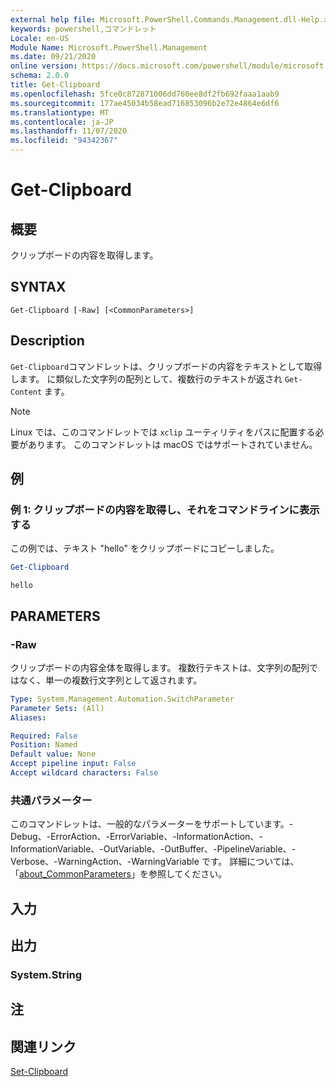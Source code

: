 ```yaml
---
external help file: Microsoft.PowerShell.Commands.Management.dll-Help.xml
keywords: powershell,コマンドレット
Locale: en-US
Module Name: Microsoft.PowerShell.Management
ms.date: 09/21/2020
online version: https://docs.microsoft.com/powershell/module/microsoft.powershell.management/get-clipboard?view=powershell-7.1&WT.mc_id=ps-gethelp
schema: 2.0.0
title: Get-Clipboard
ms.openlocfilehash: 5fce0c872871006dd760ee8df2fb692faaa1aab9
ms.sourcegitcommit: 177ae45034b58ead716853096b2e72e4864e6df6
ms.translationtype: MT
ms.contentlocale: ja-JP
ms.lasthandoff: 11/07/2020
ms.locfileid: "94342367"
---
```

# Get-Clipboard

## 概要
クリップボードの内容を取得します。

## SYNTAX

```
Get-Clipboard [-Raw] [<CommonParameters>]
```

## Description

`Get-Clipboard`コマンドレットは、クリップボードの内容をテキストとして取得します。 に類似した文字列の配列として、複数行のテキストが返され `Get-Content` ます。

> [!NOTE]
> Linux では、このコマンドレットでは `xclip` ユーティリティをパスに配置する必要があります。 このコマンドレットは macOS ではサポートされていません。

## 例

### 例 1: クリップボードの内容を取得し、それをコマンドラインに表示する

この例では、テキスト "hello" をクリップボードにコピーしました。

```powershell
Get-Clipboard
```

```Output
hello
```

## PARAMETERS

### -Raw

クリップボードの内容全体を取得します。 複数行テキストは、文字列の配列ではなく、単一の複数行文字列として返されます。

```yaml
Type: System.Management.Automation.SwitchParameter
Parameter Sets: (All)
Aliases:

Required: False
Position: Named
Default value: None
Accept pipeline input: False
Accept wildcard characters: False
```

### 共通パラメーター

このコマンドレットは、一般的なパラメーターをサポートしています。-Debug、-ErrorAction、-ErrorVariable、-InformationAction、-InformationVariable、-OutVariable、-OutBuffer、-PipelineVariable、-Verbose、-WarningAction、-WarningVariable です。 詳細については、「[about_CommonParameters](https://go.microsoft.com/fwlink/?LinkID=113216)」を参照してください。

## 入力

## 出力

### System.String

## 注

## 関連リンク

[Set-Clipboard](Set-Clipboard.md)
